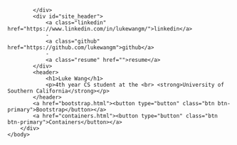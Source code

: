 <!DOCTYPE html>
<html>
    <head>
        <link rel="stylesheet" href="https://cdn.jsdelivr.net/npm/bootstrap@4.3.1/dist/css/bootstrap.min.css" integrity="sha384-ggOyR0iXCbMQv3Xipma34MD+dH/1fQ784/j6cY/iJTQUOhcWr7x9JvoRxT2MZw1T" crossorigin="anonymous">
        <link rel="stylesheet" href="luke.css"/>
        <title>Luke Wang</title>
    </head>
    <body class="luke"> 
        <div id="page">
            <div id="background">

            </div>
            <div id="site_header">
                <a class="linkedin" href="https://www.linkedin.com/in/lukewangm/">linkedin</a>
                -
                <a class="github" href="https://github.com/lukewangm">github</a>
                -
                <a class="resume" href="">resume</a>
            </div>
            <header>
                <h1>Luke Wang</h1>
                <p>4th year CS student at the <br> <strong>University of Southern California</strong></p>
            </header>
            <a href="bootstrap.html"><button type="button" class="btn btn-primary">Bootstrap</button></a>
            <a href="containers.html"><button type="button" class="btn btn-primary">Containers</button></a>    
        </div>
    </body>
</html>
